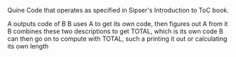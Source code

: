 Quine Code that operates as specified in Sipser's Introduction to ToC book.

A outputs code of B
B uses A to get its own code, then figures out A from it
B combines these two descriptions to get TOTAL, which is its own code
B can then go on to compute with TOTAL, such a printing it out or calculating its own length
